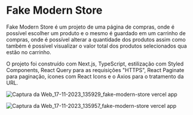# Fake Modern Store

Fake Modern Store é um projeto de uma página de compras, onde é possível escolher um produto e o mesmo é guardado em um carrinho de compras, onde é possível alterar a quantidade dos produtos assim como também é possivel visualizar o valor total dos produtos selecionados qua estão no carrinho.

O projeto foi construído com Next.js, TypeScript, estilização com Styled Components, React Query para as requisições "HTTPS", React Paginate para paginação, ícones com React Icons e o Axios para o tratamento da URL.

![Captura da Web_17-11-2023_135929_fake-modern-store vercel app](https://github.com/emersoncarneirodasilva/fake-modern-store/assets/94311606/0bb771c7-0107-43bd-b47b-3c63ef68056c)

![Captura da Web_17-11-2023_135957_fake-modern-store vercel app](https://github.com/emersoncarneirodasilva/fake-modern-store/assets/94311606/17901198-5f49-4838-a9ee-c2ee9954273a)
